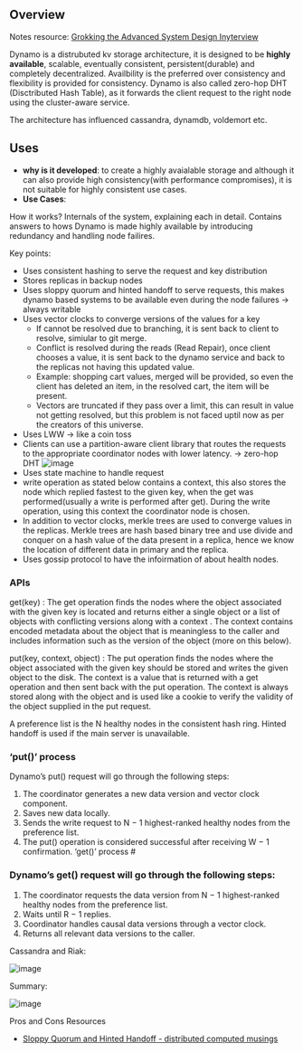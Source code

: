 ## Overview
Notes resource: [Grokking the Advanced System Design Inyterview](https://github.com/rneha725/Books/blob/main/Compressed%20Grokking%20the%20Advanced%20System%20Design%20Interview-compressed.pdf)

Dynamo is a distrubuted kv storage architecture, it is designed to be **highly available**, scalable, eventually consistent, persistent(durable) and completely decentralized. Availbility is the preferred over consistency and flexibility is provided for consistency. Dynamo is also called zero-hop DHT (Disctributed Hash Table), as it forwards the client request to the right node using the cluster-aware service.

The architecture has influenced cassandra, dynamdb, voldemort etc.
## Uses
- **why is it developed**: to create a highly avaialable storage and although it can also provide high consistency(with performance compromises), it is not suitable for highly consistent use cases.
- **Use Cases**: 

How it works?
Internals of the system, explaining each in detail. Contains answers to hows
Dynamo is made highly available by introducing redundancy and handling node failires.

Key points:
- Uses consistent hashing to serve the request and key distribution
- Stores replicas in backup nodes
- Uses sloppy quorum and hinted handoff to serve requests, this makes dynamo based systems to be available even during the node failures -> always writable
- Uses vector clocks to converge versions of the values for a key
    - If cannot be resolved due to branching, it is sent back to client to resolve, simiular to git merge.
    - Conflict is resolved during the reads (Read Repair), once client chooses a value, it is sent back to the dynamo service and back to the replicas not having this updated value.
    - Example: shopping cart values, merged will be provided, so even the client has deleted an item, in the resolved cart, the item will be present.
    - Vectors are truncated if they pass over a limit, this can result in value not getting resolved, but this problem is not faced uptil now as per the creators of this universe.
- Uses LWW -> like a coin toss
- Clients can use a partition-aware client library that routes the requests to the appropriate coordinator nodes with lower latency. -> zero-hop DHT
    ![image](https://github.com/user-attachments/assets/86820a49-69aa-4e9f-abc0-e59d46c84f2c)
- Uses state machine to handle request
- write operation as stated below contains a context, this also stores the node which replied fastest to the given key, when the get was performed(usually a write is performed after get). During the write operation, using this context the coordinator node is chosen.
- In addition to vector clocks, merkle trees are used to converge values in the replicas. Merkle trees are hash based binary tree and use divide and conquer on a hash value of the data present in a replica, hence we know the location of different data in primary and the replica.
- Uses gossip protocol to have the infoirmation of about health nodes.

### APIs

get(key) : The get operation finds the nodes where the object
associated with the given key is located and returns either a single
object or a list of objects with conflicting versions along with a context .
The context contains encoded metadata about the object that is
meaningless to the caller and includes information such as the version
of the object (more on this below).

put(key, context, object) : The put operation finds the nodes where
the object associated with the given key should be stored and writes the
given object to the disk. The context is a value that is returned with a
get operation and then sent back with the put operation. The context
is always stored along with the object and is used like a cookie to verify
the validity of the object supplied in the put request.

A preference list is the N healthy nodes in the consistent hash ring. Hinted handoff is used if the main server is unavailable.

### ‘put()’ process #
Dynamo’s put() request will go through the following steps:
1. The coordinator generates a new data version and vector clock
component.
2. Saves new data locally.
3. Sends the write request to N − 1 highest-ranked healthy nodes from
the preference list.
4. The put() operation is considered successful after receiving W − 1
confirmation.
‘get()’ process #

### Dynamo’s get() request will go through the following steps:
1. The coordinator requests the data version from N − 1 highest-ranked
healthy nodes from the preference list.
2. Waits until R − 1 replies.
3. Coordinator handles causal data versions through a vector clock.
4. Returns all relevant data versions to the caller.

Cassandra and Riak:

![image](https://github.com/user-attachments/assets/0c81f5e6-3aa5-411e-93a7-5db6e87cb55b)

Summary:

![image](https://github.com/user-attachments/assets/d5949abf-5309-4680-8ffd-7edc57120b39)

Pros and Cons
Resources
- [Sloppy Quorum and Hinted Handoff - distributed computed musings](https://distributed-computing-musings.com/2022/05/sloppy-quorum-and-hinted-handoff-quorum-in-the-times-of-failure/)
